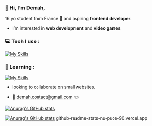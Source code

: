 ### 👋 Hi, I’m **Demah**, 
16 yo student from France 📍 and aspiring **frontend developer**.

- I’m interested in **web development** and **video games**

### 💻 Tech I use :
[![My Skills](https://skillicons.dev/icons?i=js,html,css,figma,git,godot,linux,obsidian)](https://skillicons.dev)

### 🧠 Learning : 
[![My Skills](https://skillicons.dev/icons?i=svelte,tailwind,ts)](https://skillicons.dev)

- looking to collaborate on small websites.

- 📩 demah.contact@gmail.com 👈

[![Anurag's GitHub stats](https://github-readme-stats.vercel.app/api?username=Dem4h&theme=aura_dark)](https://github.com/anuraghazra/github-readme-stats)

[![Anurag's GitHub stats](https://github-readme-stats-nu-puce-90.vercel.app/api?username=Dem4h&theme=aura_dark)](https://github.com/anuraghazra/github-readme-stats)
github-readme-stats-nu-puce-90.vercel.app
<!---
Dem4h/Dem4h is a ✨ special ✨ repository because its `README.md` (this file) appears on your GitHub profile.
You can click the Preview link to take a look at your changes.
--->
